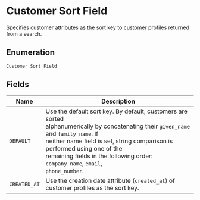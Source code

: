 
# Customer Sort Field

Specifies customer attributes as the sort key to customer profiles returned from a search.

## Enumeration

`Customer Sort Field`

## Fields

| Name | Description |
|  --- | --- |
| `DEFAULT` | Use the default sort key. By default, customers are sorted<br>alphanumerically by concatenating their `given_name` and `family_name`. If<br>neither name field is set, string comparison is performed using one of the<br>remaining fields in the following order: `company_name`, `email`,<br>`phone_number`. |
| `CREATED_AT` | Use the creation date attribute (`created_at`) of customer profiles as the sort key. |

